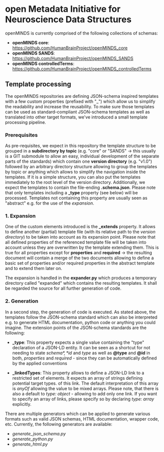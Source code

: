 # open Metadata Initiative for Neuroscience Data Structures

openMINDS is currently comprised of the following collections of schemas:
- **openMINDS core**: https://github.com/HumanBrainProject/openMINDS_core
- **openMINDS SANDS**: https://github.com/HumanBrainProject/openMINDS_SANDS
- **openMINDS controlledTerms**: https://github.com/HumanBrainProject/openMINDS_controlledTerms

## Template processing
The openMINDS repositories are defining JSON-schema inspired templates with a few custom properties (prefixed with "_") which allow us to simplify the readability and increase the 
reusability. 
To make sure those templates can be used as standard-compliant JSON-schema templates as well as translated into other target formats, we've introduced a small template processing 
pipeline.

### Prerequisites
As pre-requisites, we expect in this repository the template structure to be grouped in a **subdirectory by topic** (e.g. "core" or "SANDS" -> this usually is a GIT submodule to 
allow an easy, individual development of the separate parts of the standards) which contain one **version directory** (e.g. "v1.0") followed by an arbitrary directory structure
allowing to group the templates by topic or anything which allows to simplify the navigation inside the templates. If it is a simple structure, you can also put the templates
immediately to the root level of the version directory. Additionally, we expect the templates to contain the file-ending 
**.schema.json**. Please note that only templates including a **_type** property (see below) will be processed. Templates not containing this property are usually seen as "abstract"
e.g. for the use of the *expansion*.

### 1. Expansion
One of the custom elements introduced is the **_extends** property. It allows to define another (partial) template file (with its relative path to the *version directory*) to be taken
into account as its expansion point. Please note that all defined properties of the referenced template file will be taken into account unless they are overwritten by the template
extending them. This is true for all properties except for **properties** and **required** -> the resulting document will contain a merge of the two documents allowing to define
a basic set of properties and/or required properties in the abstract template and to extend them later on.

The expansion is handled in the **expander.py** which produces a temporary directory called "expanded" which contains the resulting templates. It shall be regarded the source for 
all further generation of code.

### 2. Generation
In a second step, the generation of code is executed. As stated above, the templates follow the JSON-schema standard which can also be interpreted e.g. to generate HTML documentation,
python code or anything you could imagine. The extension points of the JSON-schema standards are the following:

- **_type**: This property expects a single value containing the "type" declaration of a JSON-LD entity. It can be seen as a shortcut for not needing to state *$schema*, *$id* and 
*type* as well as **@type** and **@id** in both, *properties* and *required* - since they can be automatically defined by the applied conventions

- **_linkedTypes**: This property allows to define a JSON-LD link to a restricted set of elements. It expects an array of strings defining potential target types. of this link. 
The default interpretation of this array is *anyOf* allowing the value to be mixed arrays. Please note, that there is also a default to *type: object* - allowing to add only one link. 
If you want to specify an array of links, please specify so by declaring *type: array* explicitly.


There are multiple generators which can be applied to generate various formats such as valid JSON schemas, HTML documentation, wrapper code, etc.
Currently, the following generators are available:

- *generate_json_schema.py*
- *generate_python.py*
- *generate_html.py*
